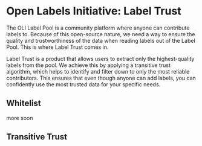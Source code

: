 # Open Labels Initiative: Label Trust

The OLI Label Pool is a community platform where anyone can contribute labels to. Because of this open-source nature, we need a way to ensure the quality and trustworthiness of the data when reading labels out of the Label Pool. This is where Label Trust comes in.

Label Trust is a product that allows users to extract only the highest-quality labels from the pool. We achieve this by applying a transitive trust algorithm, which helps to identify and filter down to only the most reliable contributors. This ensures that even though anyone can add labels, you can confidently use the most trusted data for your specific needs.

## Whitelist

more soon

## Transitive Trust